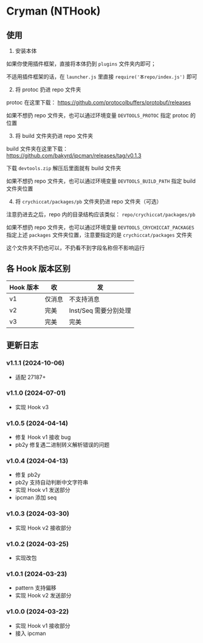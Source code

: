 # Cryman (NTHook)

## 使用

1. 安装本体

如果你使用插件框架，直接将本体扔到 `plugins` 文件夹内即可；

不适用插件框架的话，在 `launcher.js` 里直接 `require('本repo/index.js')` 即可

2. 将 protoc 扔进 repo 文件夹

protoc 在这里下载： <https://github.com/protocolbuffers/protobuf/releases>

如果不想扔 repo 文件夹，也可以通过环境变量 `DEVTOOLS_PROTOC` 指定 protoc 的位置

3. 将 build 文件夹扔进 repo 文件夹

build 文件夹在这里下载： <https://github.com/bakyrd/ipcman/releases/tag/v0.1.3>

下载 `devtools.zip` 解压后里面就有 build 文件夹

如果不想扔 repo 文件夹，也可以通过环境变量 `DEVTOOLS_BUILD_PATH` 指定 build 文件夹位置

4. 将 `crychiccat/packages/pb` 文件夹扔进 repo 文件夹（可选）

注意扔进去之后，repo 内的目录结构应该类似： `repo/crychiccat/packages/pb`

如果不想扔 repo 文件夹，也可以通过环境变量 `DEVTOOLS_CRYCHICCAT_PACKAGES` 指定上述 `packages`
文件夹位置，注意要指定的是 `crychiccat/packages` 文件夹

这个文件夹不扔也可以，不扔看不到字段名称但不影响运行

## 各 Hook 版本区别

Hook 版本|收|发
-|-|-
v1|仅消息|不支持消息
v2|完美|Inst/Seq 需要分别处理
v3|完美|完美

## 更新日志

### v1.1.1 (2024-10-06)

- 适配 27187+

### v1.1.0 (2024-07-01)

- 实现 Hook v3

### v1.0.5 (2024-04-14)

- 修复 Hook v1 接收 bug
- pb2y 修复遇二进制转义解析错误的问题

### v1.0.4 (2024-04-13)

- 修复 pb2y
- pb2y 支持自动判断中文字符串
- 实现 Hook v1 发送部分
- ipcman 添加 seq

### v1.0.3 (2024-03-30)

- 实现 Hook v2 接收部分

### v1.0.2 (2024-03-25)

- 实现改包

### v1.0.1 (2024-03-23)

- pattern 支持偏移
- 实现 Hook v2 发送部分

### v1.0.0 (2024-03-22)

- 实现 Hook v1 接收部分
- 接入 ipcman
